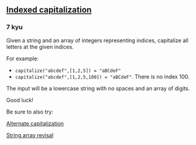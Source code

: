 <h2><a href=https://www.codewars.com/kata/59cfc09a86a6fdf6df0000f1/train/go target="_blank">Indexed capitalization</a></h2><h3>7 kyu</h3><p>Given a string and an array of integers representing indices, capitalize all letters at the given indices. </p><p>For example:</p><ul><li><code>capitalize("abcdef",[1,2,5]) = "aBCdeF"</code></li><li><code>capitalize("abcdef",[1,2,5,100]) = "aBCdeF"</code>. There is no index 100.</li></ul><p>The input will be a lowercase string with no spaces and an array of digits.</p><p>Good luck!</p><p>Be sure to also try: </p><p><a href="https://www.codewars.com/kata/59cfc000aeb2844d16000075" data-turbolinks="false" target="_blank">Alternate capitalization</a></p><p><a href="https://www.codewars.com/kata/59f08f89a5e129c543000069" data-turbolinks="false" target="_blank">String array revisal</a></p>
